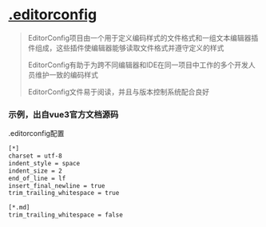 # [.editorconfig](https://editorconfig.org/)

> EditorConfig项目由一个用于定义编码样式的文件格式和一组文本编辑器插件组成，这些插件使编辑器能够读取文件格式并遵守定义的样式
>
> EditorConfig有助于为跨不同编辑器和IDE在同一项目中工作的多个开发人员维护一致的编码样式
>
> EditorConfig文件易于阅读，并且与版本控制系统配合良好
>

### 示例，出自vue3官方文档源码

.editorconfig配置

```sh
[*]
charset = utf-8
indent_style = space
indent_size = 2
end_of_line = lf
insert_final_newline = true
trim_trailing_whitespace = true

[*.md]
trim_trailing_whitespace = false
```

